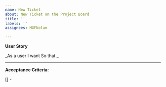 ```yaml
---
name: New Ticket
about: New Ticket on the Project Board
title: ''
labels: ''
assignees: MGFNolan

---
```


**User Story**

_As a user
I want 
So that _

---

**Acceptance Criteria:**

[] -
